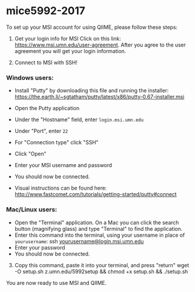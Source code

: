 # mice5992-2017

To set up your MSI account for using QIIME, please follow these steps:

1. Get your login info for MSI
Click on this link: https://www.msi.umn.edu/user-agreement. After you agree to the user agreement you will get your login information. 

3. Connect to MSI with SSH!
### Windows users:
- Install "Putty" by downloading this file and running the installer:
https://the.earth.li/~sgtatham/putty/latest/x86/putty-0.67-installer.msi

- Open the Putty application
- Under the "Hostname" field, enter `login.msi.umn.edu`
- Under "Port", enter `22`
- For "Connection type" click "SSH"
- Click "Open"
- Enter your MSI username and password
- You should now be connected.
- Visual instructions can be found here: http://www.fastcomet.com/tutorials/getting-started/putty#connect

### Mac/Linux users:
- Open the "Terminal" application. On a Mac you can click the search button (magnifying glass) and type "Terminal" to find the application.
- Enter this command into the terminal, using your username in place of `yourusername`:
ssh yourusername@login.msi.umn.edu
- Enter your password
- You should now be connected.

3. Copy this command, paste it into your terminal, and press "return"
wget -O setup.sh z.umn.edu/5992setup && chmod +x setup.sh && ./setup.sh

You are now ready to use MSI and QIIME.

